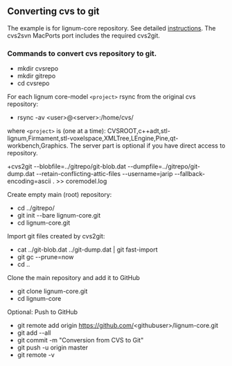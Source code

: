 ## Converting cvs to git

The example is for lignum-core repository.
See detailed [instructions](https://osric.com/chris/accidental-developer/2018/03/converting-cvs-to-git-repository/).
The cvs2svn MacPorts port includes the required cvs2git.

### Commands to convert cvs repository to git. 

+ mkdir cvsrepo
+ mkdir gitrepo
+ cd cvsrepo

For each lignum core-model `<project>` rsync from the original cvs repository:
+ rsync -av \<user\>@\<server\>:/home/cvs/<project>

where `<project>` is (one at a time): CVSROOT,c++adt,stl-lignum,Firmament,stl-voxelspace,XMLTree,LEngine,Pine,qt-workbench,Graphics.
The server part is optional if you have direct access to repository.

+cvs2git --blobfile=../gitrepo/git-blob.dat --dumpfile=../gitrepo/git-dump.dat --retain-conflicting-attic-files  --username=jarip --fallback-encoding=ascii . >> coremodel.log

Create empty main (root) repository:
+ cd ../gitrepo/
+ git init --bare lignum-core.git
+ cd lignum-core.git

Import git files created by cvs2git:
+ cat ../git-blob.dat ../git-dump.dat | git fast-import
+ git gc --prune=now
+ cd ..

Clone the main repository and add it to GitHub
+ git clone lignum-core.git
+ cd lignum-core

Optional: Push to GitHub
+ git remote add origin https://github.com/<githubuser\>/lignum-core.git
+ git add --all
+ git commit -m "Conversion from CVS to Git"
+ git push -u origin master
+ git remote -v
